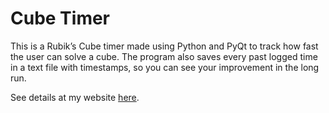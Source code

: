 # Cube Timer

This is a Rubik’s Cube timer made using Python and PyQt to track how fast the user can solve a cube. The program also saves every past logged time in a text file with timestamps, so you can see your improvement in the long run.

See details at my website [here](https://www.ramseyboyce.com/projects/cube_timer).
